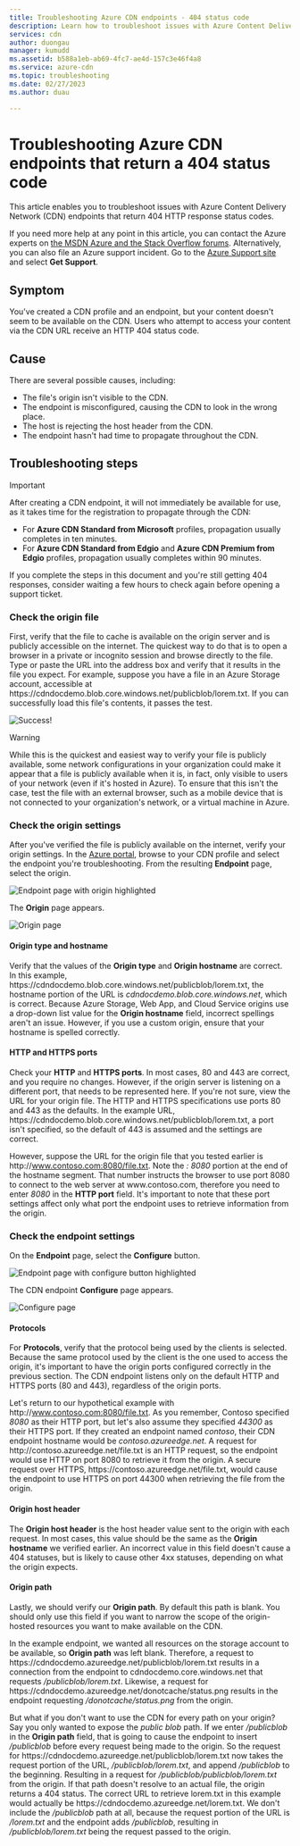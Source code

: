 ```yaml
---
title: Troubleshooting Azure CDN endpoints - 404 status code
description: Learn how to troubleshoot issues with Azure Content Delivery Network endpoints that return 404 HTTP response status codes.
services: cdn
author: duongau
manager: kumudd
ms.assetid: b588a1eb-ab69-4fc7-ae4d-157c3e46f4a8
ms.service: azure-cdn
ms.topic: troubleshooting
ms.date: 02/27/2023
ms.author: duau

---
```

# Troubleshooting Azure CDN endpoints that return a 404 status code

This article enables you to troubleshoot issues with Azure Content Delivery Network (CDN) endpoints that return 404 HTTP response status codes.

If you need more help at any point in this article, you can contact the Azure experts on [the MSDN Azure and the Stack Overflow forums](https://azure.microsoft.com/support/forums/). Alternatively, you can also file an Azure support incident. Go to the [Azure Support site](https://azure.microsoft.com/support/options/) and select **Get Support**.

## Symptom

You've created a CDN profile and an endpoint, but your content doesn't seem to be available on the CDN. Users who attempt to access your content via the CDN URL receive an HTTP 404 status code. 

## Cause

There are several possible causes, including:

* The file's origin isn't visible to the CDN.
* The endpoint is misconfigured, causing the CDN to look in the wrong place.
* The host is rejecting the host header from the CDN.
* The endpoint hasn't had time to propagate throughout the CDN.

## Troubleshooting steps

> [!IMPORTANT]
> After creating a CDN endpoint, it will not immediately be available for use, as it takes time for the registration to propagate through the CDN:
> - For **Azure CDN Standard from Microsoft** profiles, propagation usually completes in ten minutes.
> - For **Azure CDN Standard from Edgio** and **Azure CDN Premium from Edgio** profiles, propagation usually completes within 90 minutes. 
> 
> If you complete the steps in this document and you're still getting 404 responses, consider waiting a few hours to check again before opening a support ticket.

### Check the origin file

First, verify that the file to cache is available on the origin server and is publicly accessible on the internet. The quickest way to do that is to open a browser in a private or incognito session and browse directly to the file. Type or paste the URL into the address box and verify that it results in the file you expect. For example, suppose you have a file in an Azure Storage account, accessible at https:\//cdndocdemo.blob.core.windows.net/publicblob/lorem.txt. If you can successfully load this file's contents, it passes the test.

![Success!](./media/cdn-troubleshoot-endpoint/cdn-origin-file.png)

> [!WARNING]
> While this is the quickest and easiest way to verify your file is publicly available, some network configurations in your organization could make it appear that a file is publicly available when it is, in fact, only visible to users of your network (even if it's hosted in Azure). To ensure that this isn't the case, test the file with an external browser, such as a mobile device that is not connected to your organization's network, or a virtual machine in Azure.
> 

### Check the origin settings

After you've verified the file is publicly available on the internet, verify your origin settings. In the [Azure portal](https://portal.azure.com), browse to your CDN profile and select the endpoint you're troubleshooting. From the resulting **Endpoint** page, select the origin.  

![Endpoint page with origin highlighted](./media/cdn-troubleshoot-endpoint/cdn-endpoint.png)

The **Origin** page appears. 

![Origin page](./media/cdn-troubleshoot-endpoint/cdn-origin-settings.png)

#### Origin type and hostname

Verify that the values of the **Origin type** and **Origin hostname** are correct. In this example, https:\//cdndocdemo.blob.core.windows.net/publicblob/lorem.txt, the hostname portion of the URL is *cdndocdemo.blob.core.windows.net*, which is correct. Because Azure Storage, Web App, and Cloud Service origins use a drop-down list value for the **Origin hostname** field, incorrect spellings aren't an issue. However, if you use a custom origin, ensure that your hostname is spelled correctly.

#### HTTP and HTTPS ports

Check your **HTTP** and **HTTPS ports**. In most cases, 80 and 443 are correct, and you require no changes.  However, if the origin server is listening on a different port, that needs to be represented here. If you're not sure, view the URL for your origin file. The HTTP and HTTPS specifications use ports 80 and 443 as the defaults. In the example URL, https:\//cdndocdemo.blob.core.windows.net/publicblob/lorem.txt, a port isn't specified, so the default of 443 is assumed and the settings are correct.  

However, suppose the URL for the origin file that you tested earlier is http:\//www.contoso.com:8080/file.txt. Note the *: 8080* portion at the end of the hostname segment. That number instructs the browser to use port 8080 to connect to the web server at www\.contoso.com, therefore you need to enter *8080* in the **HTTP port** field. It's important to note that these port settings affect only what port the endpoint uses to retrieve information from the origin.

### Check the endpoint settings

On the **Endpoint** page, select the **Configure** button.

![Endpoint page with configure button highlighted](./media/cdn-troubleshoot-endpoint/cdn-endpoint-configure-button.png)

The CDN endpoint **Configure** page appears.

![Configure page](./media/cdn-troubleshoot-endpoint/cdn-configure.png)

#### Protocols

For **Protocols**, verify that the protocol being used by the clients is selected. Because the same protocol used by the client is the one used to access the origin, it's important to have the origin ports configured correctly in the previous section. The CDN endpoint listens only on the default HTTP and HTTPS ports (80 and 443), regardless of the origin ports.

Let's return to our hypothetical example with http:\//www.contoso.com:8080/file.txt.  As you remember, Contoso specified *8080* as their HTTP port, but let's also assume they specified *44300* as their HTTPS port.  If they created an endpoint named *contoso*, their CDN endpoint hostname would be *contoso.azureedge.net*.  A request for http:\//contoso.azureedge.net/file.txt is an HTTP request, so the endpoint would use HTTP on port 8080 to retrieve it from the origin.  A secure request over HTTPS, https:\//contoso.azureedge.net/file.txt, would cause the endpoint to use HTTPS on port 44300 when retrieving the file from the origin.

#### Origin host header

The **Origin host header** is the host header value sent to the origin with each request.  In most cases, this value should be the same as the **Origin hostname** we verified earlier.  An incorrect value in this field doesn't cause a 404 statuses, but is likely to cause other 4xx statuses, depending on what the origin expects.

#### Origin path

Lastly, we should verify our **Origin path**.  By default this path is blank.  You should only use this field if you want to narrow the scope of the origin-hosted resources you want to make available on the CDN.  

In the example endpoint, we wanted all resources on the storage account to be available, so **Origin path** was left blank. Therefore, a request to https:\//cdndocdemo.azureedge.net/publicblob/lorem.txt results in a connection from the endpoint to cdndocdemo.core.windows.net that requests */publicblob/lorem.txt*.  Likewise, a request for https:\//cdndocdemo.azureedge.net/donotcache/status.png results in the endpoint requesting */donotcache/status.png* from the origin.

But what if you don't want to use the CDN for every path on your origin?  Say you only wanted to expose the *public blob* path.  If we enter */publicblob* in the **Origin path** field, that is going to cause the endpoint to insert */publicblob* before every request being made to the origin. So the request for https:\//cdndocdemo.azureedge.net/publicblob/lorem.txt now takes the request portion of the URL, */publicblob/lorem.txt*, and append */publicblob* to the beginning. Resulting in a request for */publicblob/publicblob/lorem.txt* from the origin.  If that path doesn't resolve to an actual file, the origin returns a 404 status.  The correct URL to retrieve lorem.txt in this example would actually be https:\//cdndocdemo.azureedge.net/lorem.txt.  We don't include the */publicblob* path at all, because the request portion of the URL is */lorem.txt* and the endpoint adds */publicblob*, resulting in */publicblob/lorem.txt* being the request passed to the origin.

